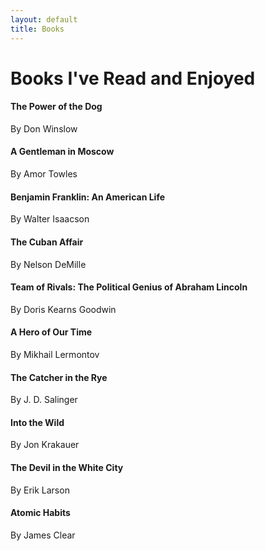 ```yaml
---
layout: default
title: Books
---
```


# Books I've Read and Enjoyed

#### The Power of the Dog
By Don Winslow

#### A Gentleman in Moscow
By Amor Towles

#### Benjamin Franklin: An American Life
By Walter Isaacson

#### The Cuban Affair
By Nelson DeMille

#### Team of Rivals: The Political Genius of Abraham Lincoln
By Doris Kearns Goodwin

#### A Hero of Our Time
By Mikhail Lermontov

#### The Catcher in the Rye
By J. D. Salinger

#### Into the Wild
By Jon Krakauer

#### The Devil in the White City
By Erik Larson

#### Atomic Habits
By James Clear